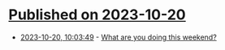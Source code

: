 # [Published on 2023-10-20](index.md)

* [2023-10-20, 10:03:49](https://lobste.rs/s/govkge/what_are_you_doing_this_weekend) - [What are you doing this weekend?](https://lobste.rs/s/govkge/what_are_you_doing_this_weekend)
